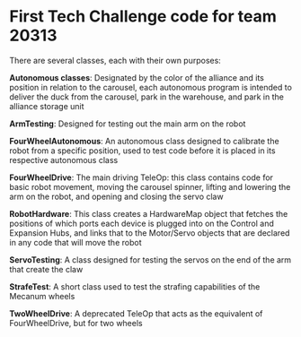 # First Tech Challenge code for team 20313

There are several classes, each with their own purposes:

**Autonomous classes**: Designated by the color of the alliance and its position in relation to the carousel, each autonomous program is intended to deliver the duck from the carousel, park in the warehouse, and park in the alliance storage unit

**ArmTesting**: Designed for testing out the main arm on the robot

**FourWheelAutonomous**: An autonomous class designed to calibrate the robot from a specific position, used to test code before it is placed in its respective autonomous class

**FourWheelDrive**: The main driving TeleOp: this class contains code for basic robot movement, moving the carousel spinner, lifting and lowering the arm on the robot, and opening and closing the servo claw

**RobotHardware**: This class creates a HardwareMap object that fetches the positions of which ports each device is plugged into on the Control and Expansion Hubs, and links that to the Motor/Servo objects that are declared in any code that will move the robot

**ServoTesting**: A class designed for testing the servos on the end of the arm that create the claw

**StrafeTest**: A short class used to test the strafing capabilities of the Mecanum wheels

**TwoWheelDrive**: A deprecated TeleOp that acts as the equivalent of FourWheelDrive, but for two wheels
